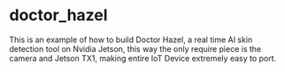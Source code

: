 # doctor_hazel

This is an example of how to build Doctor Hazel, a real time AI skin detection tool on Nvidia Jetson, this way the only require piece is the camera and Jetson TX1, making entire IoT Device extremely easy to port.
